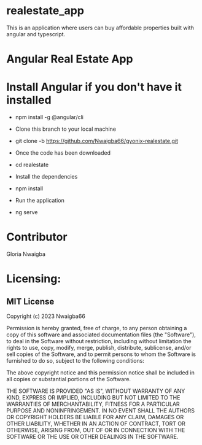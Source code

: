# realestate_app
This is an application where users can buy affordable properties built with angular and typescript.


# Angular Real Estate App

# Install Angular if you don't have it installed

- npm install -g @angular/cli

- Clone this branch to your local machine

- git clone -b https://github.com/Nwaigba66/gyonix-realestate.git

- Once the code has been downloaded

- cd realestate

- Install the dependencies

- npm install

- Run the application

- ng serve

# Contributor
Gloria Nwaigba

# Licensing:
## MIT License

Copyright (c) 2023 Nwaigba66

Permission is hereby granted, free of charge, to any person obtaining a copy of this software and associated documentation files (the "Software"), to deal in the Software without restriction, including without limitation the rights to use, copy, modify, merge, publish, distribute, sublicense, and/or sell copies of the Software, and to permit persons to whom the Software is furnished to do so, subject to the following conditions:

The above copyright notice and this permission notice shall be included in all copies or substantial portions of the Software.

THE SOFTWARE IS PROVIDED "AS IS", WITHOUT WARRANTY OF ANY KIND, EXPRESS OR IMPLIED, INCLUDING BUT NOT LIMITED TO THE WARRANTIES OF MERCHANTABILITY, FITNESS FOR A PARTICULAR PURPOSE AND NONINFRINGEMENT. IN NO EVENT SHALL THE AUTHORS OR COPYRIGHT HOLDERS BE LIABLE FOR ANY CLAIM, DAMAGES OR OTHER LIABILITY, WHETHER IN AN ACTION OF CONTRACT, TORT OR OTHERWISE, ARISING FROM, OUT OF OR IN CONNECTION WITH THE SOFTWARE OR THE USE OR OTHER DEALINGS IN THE SOFTWARE.

